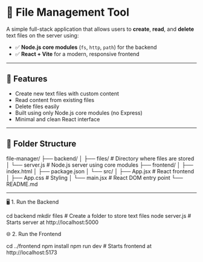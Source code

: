 # 📁 File Management Tool

A simple full-stack application that allows users to **create**, **read**, and **delete** text files on the server using:

- ✅ **Node.js core modules** (`fs`, `http`, `path`) for the backend
- ✅ **React + Vite** for a modern, responsive frontend

----------------------------------------------------------------------------

## 🚀 Features

- Create new text files with custom content
- Read content from existing files
- Delete files easily
- Built using only Node.js core modules (no Express)
- Minimal and clean React interface

----------------------------------------------------------------------------

## 🧠 Folder Structure

file-manager/
├── backend/
│ ├── files/ # Directory where files are stored
│ └── server.js # Node.js server using core modules
├── frontend/
│ ├── index.html
│ ├── package.json
│ └── src/
│ ├── App.jsx # React frontend
│ ├── App.css # Styling
│ └── main.jsx # React DOM entry point
└── README.md

----------------------------------------------------------------------------

🖥️ 1. Run the Backend

cd backend
mkdir files          # Create a folder to store text files
node server.js       # Starts server at http://localhost:5000

🌐 2. Run the Frontend

cd ../frontend
npm install
npm run dev          # Starts frontend at http://localhost:5173